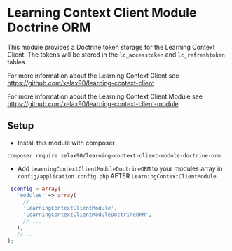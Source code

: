 # Learning Context Client Module Doctrine ORM

This module provides a Doctrine token storage for the Learning Context Client. The tokens will be stored in the `lc_accesstoken` 
and `lc_refreshtoken` tables. 

For more information about the Learning Context Client see https://github.com/xelax90/learning-context-client

For more information about the Learning Context Client Module see https://github.com/xelax90/learning-context-client-module

## Setup

* Install this module with composer

 ```
 composer require xelax90/learning-context-client-module-doctrine-orm
 ```

* Add `LearningContextClientModuleDoctrineORM` to your modules array in `config/application.config.php` AFTER `LearningContextClientModule`

 ```php
  $config = array(
    'modules' => array(
      // ...
      'LearningContextClientModule',
      'LearningContextClientModuleDoctrineORM',
      // ...
    ),
    // ...
 );
 ```

